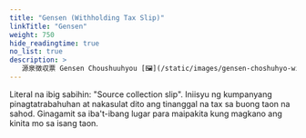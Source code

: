 ```yaml
---
title: "Gensen (Withholding Tax Slip)"
linkTitle: "Gensen"
weight: 750
hide_readingtime: true
no_list: true
description: >
   源泉徴収票 Gensen Choushuuhyou [🖼](/static/images/gensen-choshuhyo-withholding-tax-slip.jpg)
---
```

Literal na ibig sabihin: "Source collection slip". Iniisyu ng kumpanyang pinagtatrabahuhan at nakasulat dito ang tinanggal na tax sa buong taon na sahod. Ginagamit sa iba't-ibang lugar para maipakita kung magkano ang kinita mo sa isang taon.
